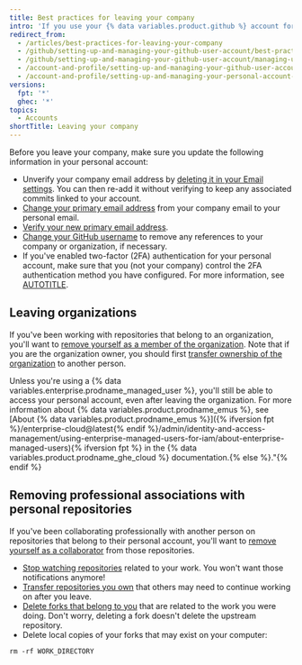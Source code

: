 ```yaml
---
title: Best practices for leaving your company
intro: 'If you use your {% data variables.product.github %} account for both personal and work purposes, there are a few things to keep in mind when you leave your company or organization.'
redirect_from:
  - /articles/best-practices-for-leaving-your-company
  - /github/setting-up-and-managing-your-github-user-account/best-practices-for-leaving-your-company
  - /github/setting-up-and-managing-your-github-user-account/managing-user-account-settings/best-practices-for-leaving-your-company
  - /account-and-profile/setting-up-and-managing-your-github-user-account/managing-user-account-settings/best-practices-for-leaving-your-company
  - /account-and-profile/setting-up-and-managing-your-personal-account-on-github/managing-personal-account-settings/best-practices-for-leaving-your-company
versions:
  fpt: '*'
  ghec: '*'
topics:
  - Accounts
shortTitle: Leaving your company
---
```


Before you leave your company, make sure you update the following information in your personal account:

* Unverify your company email address by [deleting it in your Email settings](/account-and-profile/setting-up-and-managing-your-personal-account-on-github/managing-email-preferences/changing-your-primary-email-address). You can then re-add it without verifying to keep any associated commits linked to your account.
* [Change your primary email address](/account-and-profile/setting-up-and-managing-your-personal-account-on-github/managing-email-preferences/changing-your-primary-email-address) from your company email to your personal email.
* [Verify your new primary email address](/account-and-profile/setting-up-and-managing-your-personal-account-on-github/managing-email-preferences/verifying-your-email-address).
* [Change your GitHub username](/account-and-profile/setting-up-and-managing-your-personal-account-on-github/managing-user-account-settings/changing-your-github-username) to remove any references to your company or organization, if necessary.
* If you've enabled two-factor (2FA) authentication for your personal account, make sure that you (not your company) control the 2FA authentication method you have configured. For more information, see [AUTOTITLE](/authentication/securing-your-account-with-two-factor-authentication-2fa/configuring-two-factor-authentication).

## Leaving organizations

If you've been working with repositories that belong to an organization, you'll want to [remove yourself as a member of the organization](/account-and-profile/setting-up-and-managing-your-personal-account-on-github/managing-your-membership-in-organizations/removing-yourself-from-an-organization). Note that if you are the organization owner, you should first [transfer ownership of the organization](/organizations/managing-organization-settings/transferring-organization-ownership) to another person.

Unless you're using a {% data variables.enterprise.prodname_managed_user %}, you'll still be able to access your personal account, even after leaving the organization. For more information about {% data variables.product.prodname_emus %}, see [About {% data variables.product.prodname_emus %}]({% ifversion fpt %}/enterprise-cloud@latest{% endif %}/admin/identity-and-access-management/using-enterprise-managed-users-for-iam/about-enterprise-managed-users){% ifversion fpt %} in the {% data variables.product.prodname_ghe_cloud %} documentation.{% else %}."{% endif %}

## Removing professional associations with personal repositories

If you've been collaborating professionally with another person on repositories that belong to their personal account, you'll want to [remove yourself as a collaborator](/account-and-profile/setting-up-and-managing-your-personal-account-on-github/managing-access-to-your-personal-repositories/removing-yourself-from-a-collaborators-repository) from those repositories.

* [Stop watching repositories](https://github.com/watching) related to your work. You won't want those notifications anymore!
* [Transfer repositories you own](/repositories/creating-and-managing-repositories/transferring-a-repository) that others may need to continue working on after you leave.
* [Delete forks that belong to you](/repositories/creating-and-managing-repositories/deleting-a-repository) that are related to the work you were doing. Don't worry, deleting a fork doesn't delete the upstream repository.
* Delete local copies of your forks that may exist on your computer:

```shell
rm -rf WORK_DIRECTORY
```
